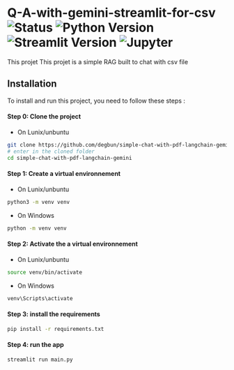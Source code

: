 # Q-A-with-gemini-streamlit-for-csv ![Status](https://img.shields.io/badge/status-stable-brightgreen) ![Python Version](https://img.shields.io/badge/python-3.10.12-blue) ![Streamlit Version](https://img.shields.io/badge/Streamlit-1.28.2-brightgreen) ![Jupyter](https://img.shields.io/badge/Jupyter-yes-brightgreen)
This projet This projet is a simple RAG built to chat with csv file

## Installation
To install and run this project, you need to follow these steps :

#### Step 0: Clone the project
- On Lunix/unbuntu
```bash
git clone https://github.com/degbun/simple-chat-with-pdf-langchain-gemini.git
# enter in the cloned folder
cd simple-chat-with-pdf-langchain-gemini

```


#### Step 1: Create a virtual environnement
- On Lunix/unbuntu
```bash
python3 -m venv venv
```
- On Windows
```bash
python -m venv venv
```

#### Step 2: Activate the a virtual environnement
- On Lunix/unbuntu
```bash
source venv/bin/activate
```
- On Windows
```bash
venv\Scripts\activate
```

#### Step 3: install the requirements

```bash
pip install -r requirements.txt
```

#### Step 4: run the app

```bash
streamlit run main.py
```






